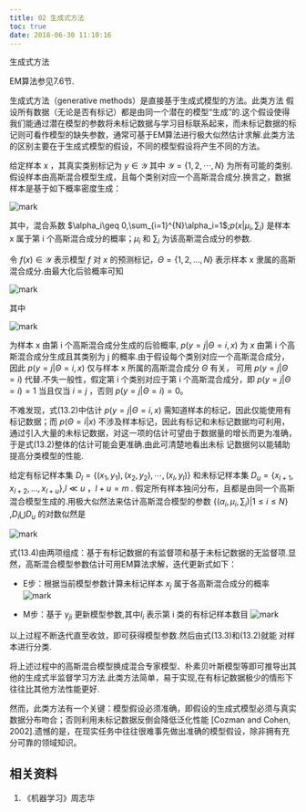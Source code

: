 ```yaml
---
title: 02 生成式方法
toc: true
date: 2018-06-30 11:10:16
---
```






生成式方法

EM算法参见7.6节.


生成式方法（generative methods）是直接基于生成式模型的方法。此类方法 假设所有数据（无论是否有标记）都是由同一个潜在的模型“生成”的.这个假设使得我们能通过潜在模型的参数将未标记数据与学习目标联系起来，而未标记数据的标记则可看作模型的缺失参数，通常可基于EM算法进行极大似然估计求解.此类方法的区别主要在于生成式模型的假设，不同的模型假设将产生不同的方法。


给定样本 x ，其真实类别标记为 $y\in \mathcal{Y}$ 其中 $\mathcal{Y}=\{1,2,\cdots ,N\}$ 为所有可能的类别.假设样本由高斯混合模型生成，且每个类别对应一个高斯混合成分.换言之，数据样本是基于如下概率密度生成：

![mark](http://pacdb2bfr.bkt.clouddn.com/blog/image/180630/a8LilJ4Fc1.png?imageslim)


其中，混合系数 $\alpha_i\geq 0,\sum_{i=1}^{N}\alpha_i=1$;$p(x|\mu_i,\sum_i)$ 是样本 x 属于第 i 个高斯混合成分的概率；$\mu_i$ 和 $\sum_i$ 为该高斯混合成分的参数.

令 $f(x)\in \mathcal{Y}$ 表示模型 $f$ 对 $x$ 的预测标记，$\Theta=\{1,2,\ldots,N\}$ 表示样本 x 隶属的高斯混合成分.由最大化后验概率可知

![mark](http://pacdb2bfr.bkt.clouddn.com/blog/image/180630/A0f8DI3CiJ.png?imageslim)

其中

![mark](http://pacdb2bfr.bkt.clouddn.com/blog/image/180630/972JJ5HH8G.png?imageslim)

为样本 x 由第 i 个高斯混合成分生成的后验概率, $p(y=j|\Theta=i,x)$ 为 $x$ 由第 i 个高斯混合成分生成且其类别为 j 的概率.由于假设每个类别对应一个高斯混合成分，因此 $p(y=j|\Theta=i,x)$ 仅与样本 x 所属的高斯混合成分 $\Theta$ 有关， 可用 $p(y=j|\Theta=i)$ 代替.不失一般性，假定第 i 个类别对应于第 i  个高斯混合成分，即  $p(y=j|\Theta=i)= 1$ 当且仅当 $i=j$ ，否则  $p(y=j|\Theta=i)= 0$。

不难发现，式(13.2)中估计 $p(y=j|\Theta=i,x)$ 需知道样本的标记，因此仅能使用有标记数据；而 $p(\Theta=i|x)$ 不涉及样本标记，因此有标记和未标记数据均可利用，通过引入大量的未标记数据，对这一项的估计可望由于数据量的增长而更为准确，于是式(13.2)整体的估计可能会更准确.由此可清楚地看出未标 记数据何以能辅助提高分类模型的性能.

给定有标记样本集 $D_l=\{(x_1,y_1),(x_2,y_2),\cdots ,(x_l,y_l)\}$ 和未标记样本集 $D_u=\{x_{l+1},x_{l+2},\ldots ,x_{l+u}\}$,$l\ll u$ ，$l+u=m$ . 假定所有样本独问分布，且都是由同一个高斯混合模型生成的.用极大似然法来估计高斯混合模型的参数 $\{(\alpha_i,\mu_i,\sum_i)|1\leq i\leq N\}$ ,$D_l\bigcup D_u$ 的对数似然是


![mark](http://pacdb2bfr.bkt.clouddn.com/blog/image/180630/jCmagdh9i5.png?imageslim)


式(13.4)由两项组成：基于有标记数据的有监督项和基于未标记数据的无监督项.显然，高斯混合模型参数估计可用EM算法求解，迭代更新式如下：


- E步：根据当前模型参数计算未标记样本 $x_j$ 属于各高斯混合成分的概率
![mark](http://pacdb2bfr.bkt.clouddn.com/blog/image/180630/g9jhA8g3LH.png?imageslim)

- M步：基于 $\gamma_{ji}$ 更新模型参数,其中$l_i$ 表示第 i 类的有标记样本数目
![mark](http://pacdb2bfr.bkt.clouddn.com/blog/image/180630/lFdi8b9067.png?imageslim)



以上过程不断迭代直至收敛，即可获得模型参数.然后由式(13.3)和(13.2)就能 对样本进行分类.

将上述过程中的高斯混合模型换成混合专家模型、朴素贝叶斯模型等即可推导出其他的生成式半监督学习方法.此类方法简单，易于实现,在有标记数据极少的情形下往往比其他方法性能更好.

然而，此类方法有一个关键：模型假设必须准确，即假设的生成式模型必须与真实数据分布吻合；否则利用未标记数据反倒会降低泛化性能 [Cozman and Cohen, 2002].遗憾的是，在现实任务中往往很难事先做出准确的模型假设，除非拥有充分可靠的领域知识。









## 相关资料
1. 《机器学习》周志华
